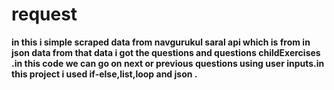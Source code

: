 # request
**in this i simple scraped  data from navgurukul saral api which is from in json data from that data i got the questions and questions childExercises .in this code
we can go on next or previous questions using user inputs.in this project i used if-else,list,loop  and json .**
